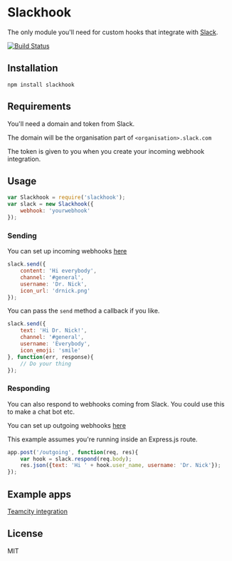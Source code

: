 # Slackhook
The only module you'll need for custom hooks that integrate with [Slack](https://slack.com).

[![Build Status](https://travis-ci.org/Joezo/node-slackhook.svg)](https://travis-ci.org/Joezo/node-slackhook)

## Installation
`npm install slackhook`

## Requirements
You'll need a domain and token from Slack.

The domain will be the organisation part of `<organisation>.slack.com`

The token is given to you when you create your incoming webhook integration.


## Usage

```javascript
var Slackhook = require('slackhook');
var slack = new Slackhook({
    webhook: 'yourwebhook'
});
```

### Sending
You can set up incoming webhooks [here](https://slack.com/services/new/incoming-webhook)

```javascript
slack.send({
    content: 'Hi everybody',
    channel: '#general',
    username: 'Dr. Nick',
    icon_url: 'drnick.png' 
});
```

You can pass the `send` method a callback if you like.

```javascript
slack.send({
    text: 'Hi Dr. Nick!',
    channel: '#general',
    username: 'Everybody',
    icon_emoji: 'smile'
}, function(err, response){
    // Do your thing
});
```

### Responding

You can also respond to webhooks coming from Slack. You could use this to make a chat bot etc.

You can set up outgoing webhooks [here](https://slack.com/services/new/outgoing-webhook)

This example assumes you're running inside an Express.js route.

```javascript
app.post('/outgoing', function(req, res){
	var hook = slack.respond(req.body);
	res.json({text: 'Hi ' + hook.user_name, username: 'Dr. Nick'});
});
```

## Example apps

[Teamcity integration](https://github.com/Joezo/slackhook-example)

## License
MIT